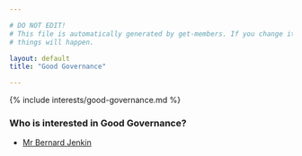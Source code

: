 ```yaml
---

# DO NOT EDIT!
# This file is automatically generated by get-members. If you change it, bad
# things will happen.

layout: default
title: "Good Governance"

---
```


{% include interests/good-governance.md %}

### Who is interested in Good Governance?


* [Mr Bernard Jenkin](../members/mr-bernard-jenkin.html)
